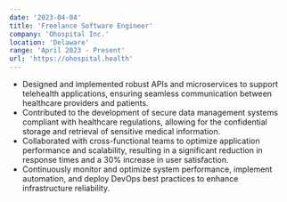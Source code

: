```yaml
---
date: '2023-04-04'
title: 'Freelance Software Engineer'
company: 'Ohospital Inc.'
location: 'Delaware'
range: 'April 2023 - Present'
url: 'https://ohospital.health'
---
```


- Designed and implemented robust APIs and microservices to support telehealth applications, ensuring seamless communication between healthcare providers and patients.
- Contributed to the development of secure data management systems compliant with healthcare regulations, allowing for the confidential storage and retrieval of sensitive medical information.
- Collaborated with cross-functional teams to optimize application performance and scalability, resulting in a significant reduction in response times and a 30% increase in user satisfaction.
- Continuously monitor and optimize system performance, implement automation, and deploy DevOps best practices to enhance infrastructure reliability.
